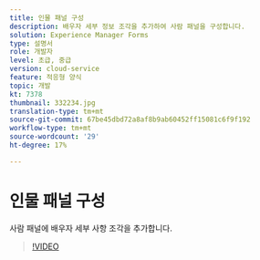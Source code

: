 ```yaml
---
title: 인물 패널 구성
description: 배우자 세부 정보 조각을 추가하여 사람 패널을 구성합니다.
solution: Experience Manager Forms
type: 설명서
role: 개발자
level: 초급, 중급
version: cloud-service
feature: 적응형 양식
topic: 개발
kt: 7378
thumbnail: 332234.jpg
translation-type: tm+mt
source-git-commit: 67be45dbd72a8af8b9ab60452ff15081c6f9f192
workflow-type: tm+mt
source-wordcount: '29'
ht-degree: 17%

---
```



# 인물 패널 구성

사람 패널에 배우자 세부 사항 조각을 추가합니다.

>[!VIDEO](https://video.tv.adobe.com/v/332234?quality=12&learn=on)


